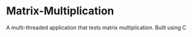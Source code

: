 # Matrix-Multiplication
A multi-threaded application that tests matrix multiplication. Built using C
